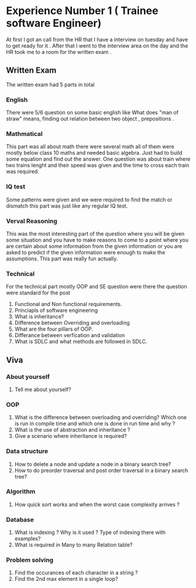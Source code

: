 # Experience Number 1 ( Trainee software Engineer)
At first I got an call from the HR that I have a interview on tuesday and have to get ready for it . After that I went to the interview area on the day and the HR took me to a room for the written exam .

## Written Exam 
The written exam had 5 parts in total

### English
There were 5/6 question on some basic english like What does "man of straw" means, finding out relation between two object , prepositions .

### Mathmatical

This part was all about math there were several math all of them were mostly below class 10 maths and needed basic algebra. Just had to build some equation and find out the answer. One question was about train where two trains lenght and their speed was given and the time to cross each train was required.

### IQ test
Some patterns were given and we were required to find the match or dismatch this part was just like any regular IQ test.

### Verval Reasoning
This was the most interesting part of the question where you will be given some situation and you have to make reasons to come to a point where you are certain about some information from the given information or you are asked to predict if the given information were enough to make the assumptions. This part was really fun actually.

### Technical
For the technical part mostly OOP and SE question were there the question were standard for the post

1. Functional and Non functional requirements.
2. Princiapls of software engineering
3. What is inheritance?
4. Difference between Overriding and overloading
5. What are the four pillars of OOP.
6. Differance between verfication and validation
7. What is SDLC and what methods are followed in SDLC.



## Viva

### About yourself

1. Tell me about yourself?
### OOP
1. What is the difference between overloading and overriding? Which one is run in compile time and which one is done in run time and why ?
2. What is the use of abstraction and inheritance ?
3. Give a scenario where inheritance is required?


### Data structure
1. How to delete a node and update a node in a binary search tree?
2. How to do preorder traversal and post order traversal in a binary search tree?

### Algorithm 
1. How quick sort works and when the worst case complexity arrives ?

### Database 
1. What is indexing ? Why is it used ? Type of indexing there with examples?
2. What is required in Many to many Relation table?

### Problem solving 
1. Find the occurances of each character in a string ?
2. Find the 2nd max element in a single loop?
